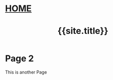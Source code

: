 <html>
    <body>
    <h1><a href="./index">HOME</a></h1>
    <header>
        <h1>{{site.title}}</h1>
    </header>
        <div>
        <h1>Page 2</h1>
            <p>This is another Page</p>
        </div>
    </body>
</html>